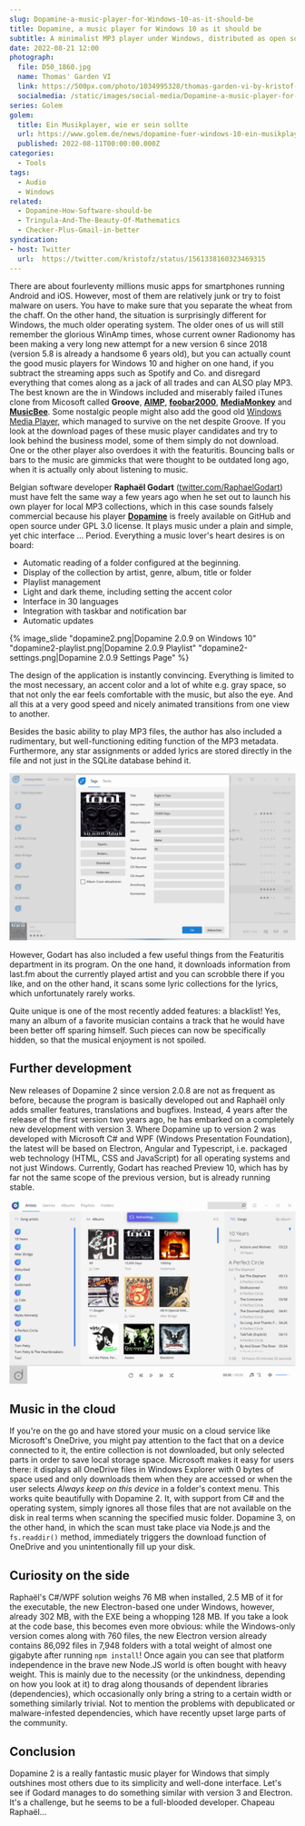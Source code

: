 ```yaml
---
slug: Dopamine-a-music-player-for-Windows-10-as-it-should-be
title: Dopamine, a music player for Windows 10 as it should be
subtitle: A minimalist MP3 player under Windows, distributed as open source, which does not shy away from large collections
date: 2022-08-21 12:00
photograph:
  file: D50_1860.jpg
  name: Thomas' Garden VI
  link: https://500px.com/photo/1034995328/thomas-garden-vi-by-kristof-zerbe
  socialmedia: /static/images/social-media/Dopamine-a-music-player-for-Windows-10-as-it-should-be.png
series: Golem
golem:
  title: Ein Musikplayer, wie er sein sollte
  url: https://www.golem.de/news/dopamine-fuer-windows-10-ein-musikplayer-wie-er-sein-sollte-2208-166005.html
  published: 2022-08-11T00:00:00.000Z
categories:
  - Tools
tags:
  - Audio
  - Windows
related:
  - Dopamine-How-Software-should-be
  - Tringula-And-The-Beauty-Of-Mathematics
  - Checker-Plus-Gmail-in-better
syndication: 
- host: Twitter
  url:  https://twitter.com/kristofz/status/1561338160323469315
---
```


There are about fourleventy millions music apps for smartphones running Android and iOS. However, most of them are relatively junk or try to foist malware on users. You have to make sure that you separate the wheat from the chaff. On the other hand, the situation is surprisingly different for Windows, the much older operating system. The older ones of us will still remember the glorious WinAmp times, whose current owner Radionomy has been making a very long new attempt for a new version 6 since 2018 (version 5.8 is already a handsome 6 years old), but you can actually count the good music players for Windows 10 and higher on one hand, if you subtract the streaming apps such as Spotify and Co. and disregard everything that comes along as a jack of all trades and can ALSO play MP3. The best known are the in Windows included and miserably failed iTunes clone from Micosoft called **Groove**, **[AIMP](https://www.aimp.ru/)**, **[foobar2000](https://www.foobar2000.org/)**, **[MediaMonkey](https://www.mediamonkey.com/)** and **[MusicBee](https://www.getmusicbee.com/)**. Some nostalgic people might also add the good old [Windows Media Player](https://support.microsoft.com/en-us/windows/get-windows-media-player-81718e0d-cfce-25b1-aee3-94596b658287), which managed to survive on the net despite Groove. If you look at the download pages of these music player candidates and try to look behind the business model, some of them simply do not download. One or the other player also overdoes it with the featuritis. Bouncing balls or bars to the music are gimmicks that were thought to be outdated long ago, when it is actually only about listening to music.

Belgian software developer **Raphaël Godart** ([twitter.com/RaphaelGodart](https://twitter.com/RaphaelGodart)) must have felt the same way a few years ago when he set out to launch his own player for local MP3 collections, which in this case sounds falsely commercial because his player **[Dopamine](http://www.digimezzo.com/software/)** is freely available on GitHub and open source under GPL 3.0 license. It plays music under a plain and simple, yet chic interface ... Period. Everything a music lover's heart desires is on board:

<!-- more -->

- Automatic reading of a folder configured at the beginning.
- Display of the collection by artist, genre, album, title or folder
- Playlist management
- Light and dark theme, including setting the accent color
- Interface in 30 languages
- Integration with taskbar and notification bar
- Automatic updates

{% image_slide
  "dopamine2.png|Dopamine 2.0.9 on Windows 10"
  "dopamine2-playlist.png|Dopamine 2.0.9 Playlist"
  "dopamine2-settings.png|Dopamine 2.0.9 Settings Page"
 %}

The design of the application is instantly convincing. Everything is limited to the most necessary, an accent color and a lot of white e.g. gray space, so that not only the ear feels comfortable with the music, but also the eye. And all this at a very good speed and nicely animated transitions from one view to another.

Besides the basic ability to play MP3 files, the author has also included a rudimentary, but well-functioning editing function of the MP3 metadata. Furthermore, any star assignments or added lyrics are stored directly in the file and not just in the SQLite database behind it.

![Dopamine 2.0.9 Edit MP3 Metadata](Dopamine-a-music-player-for-Windows-10-as-it-should-be/dopamine2-edit.png)

However, Godart has also included a few useful things from the Featuritis department in its program. On the one hand, it downloads information from last.fm about the currently played artist and you can scrobble there if you like, and on the other hand, it scans some lyric collections for the lyrics, which unfortunately rarely works.

Quite unique is one of the most recently added features: a blacklist! Yes, many an album of a favorite musician contains a track that he would have been better off sparing himself. Such pieces can now be specifically hidden, so that the musical enjoyment is not spoiled.

## Further development

New releases of Dopamine 2 since version 2.0.8 are not as frequent as before, because the program is basically developed out and Raphaël only adds smaller features, translations and bugfixes. Instead, 4 years after the release of the first version two years ago, he has embarked on a completely new development with version 3. Where Dopamine up to version 2 was developed with Microsoft C# and WPF (Windows Presentation Foundation), the latest will be based on Electron, Angular and Typescript, i.e. packaged web technology (HTML, CSS and JavaScript) for all operating systems and not just Windows. Currently, Godart has reached Preview 10, which has by far not the same scope of the previous version, but is already running stable.

![Dopamine 3 under Electron](Dopamine-a-music-player-for-Windows-10-as-it-should-be/dopamine3.png)

## Music in the cloud

If you're on the go and have stored your music on a cloud service like Microsoft's OneDrive, you might pay attention to the fact that on a device connected to it, the entire collection is not downloaded, but only selected parts in order to save local storage space. Microsoft makes it easy for users there: it displays all OneDrive files in Windows Explorer with 0 bytes of space used and only downloads them when they are accessed or when the user selects *Always keep on this device* in a folder's context menu. This works quite beautifully with Dopamine 2. It, with support from C# and the operating system, simply ignores all those files that are not available on the disk in real terms when scanning the specified music folder. Dopamine 3, on the other hand, in which the scan must take place via Node.js and the ``fs.readdir()`` method, immediately triggers the download function of OneDrive and you unintentionally fill up your disk.

## Curiosity on the side

Raphaël's C#/WPF solution weighs 76 MB when installed, 2.5 MB of it for the executable, the new Electron-based one under Windows, however, already 302 MB, with the EXE being a whopping 128 MB. If you take a look at the code base, this becomes even more obvious: while the Windows-only version comes along with 760 files, the new Electron version already contains 86,092 files in 7,948 folders with a total weight of almost one gigabyte after running ``npm install``! Once again you can see that platform independence in the brave new Node.JS world is often bought with heavy weight. This is mainly due to the necessity (or the unkindness, depending on how you look at it) to drag along thousands of dependent libraries (dependencies), which occasionally only bring a string to a certain width or something similarly trivial. Not to mention the problems with depublicated or malware-infested dependencies, which have recently upset large parts of the community.

## Conclusion

Dopamine 2 is a really fantastic music player for Windows that simply outshines most others due to its simplicity and well-done interface. Let's see if Godard manages to do something similar with version 3 and Electron. It's a challenge, but he seems to be a full-blooded developer. Chapeau Raphaël...
